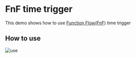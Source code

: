 # FnF time trigger
This demo shows how to use [Function Flow(FnF)](https://help.aliyun.com/knowledge_detail/114020.html?spm=5176.cnfnf.0.0.726d7458A1oVa6&aly_as=yQh9IDYv) time trigger

## How to use
![use](https://img.alicdn.com/tfs/TB1LD84vEY1gK0jSZFCXXcwqXXa-1365-641.gif)
